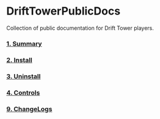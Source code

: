 # DriftTowerPublicDocs
Collection of public documentation for Drift Tower players.

### [1. Summary](1.Summary/)
### [2. Install](2.Install/)
### [3. Uninstall](3.Uninstall/)
### [4. Controls](4.Controls/)
### [9. ChangeLogs](9.ChangeLogs/)
